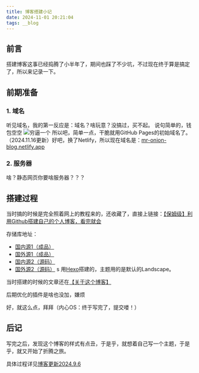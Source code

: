 ```yaml
---
title: 博客搭建小记
date: 2024-11-01 20:21:04
tags: __blog
---
```


## 前言

搭建博客这事已经捣腾了小半年了，期间也踩了不少坑，不过现在终于算是搞定了，所以来记录一下。

## 前期准备

### 1. 域名

听见域名，我的第一反应是：域名？啥玩意？没搞过，买不起。
说句简单的，钱包空空
![穷逼一个](/images/穷.gif "穷逼一个")
所以吧，简单一点，干脆就用GitHub Pages的初始域名了。
（2024.11.16更新）好吧，换了Netlify，所以现在域名是：[mr-onion-blog.netlify.app](https://mr-onion-blog.netlify.app)

### 2. 服务器

啥？静态网页你要啥服务器？？？

## 搭建过程

当时搞的时候是完全照着网上的教程来的，还收藏了，直接上链接：[【保姆级】利用Github搭建自己的个人博客，看完就会](https://www.cnblogs.com/chenlove/p/15058170.html)

存储库地址：
- [国内源1（成品）](https://kkgithub.com/mr-onion-blog/mr-onion-blog.github.io)
- [国外源1（成品）](https://github.com/mr-onion-blog/mr-onion-blog.github.io)
- [国内源2（源码）](https://kkgithub.com/mr-onion-blog/hexo_tmp)
- [国外源2（源码）](https://github.com/mr-onion-blog/hexo_tmp)
s
用[Hexo](https://github.com/hexojs/hexo)搭建的，主题用的是默认的Landscape。

当时搭建的时候的文章还在[【关于这个博客】](/2024/09/06/关于这个博客/)

后期优化的插件是啥也没加，嫌烦

好，就这么点，拜拜（内心OS：终于写完了，提交喽！）

## 后记

写完之后，发现这个博客的样式有点丑，于是乎，就想着自己写一个主题，于是乎，就又开始了折腾之旅。

具体过程详见[博客更新2024.9.6](https://blog.mr-onion-blog.fun//2024/09/06/%E5%8D%9A%E5%AE%A2%E6%9B%B4%E6%96%B02024-9-6/)
